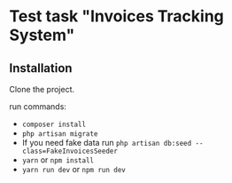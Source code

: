 Test task "Invoices Tracking System"
====

Installation
----

Clone the project.

run commands:

- `composer install`
- `php artisan migrate`
- If you need fake data run `php artisan db:seed --class=FakeInvoicesSeeder`
- `yarn` or `npm install`
- `yarn run dev` or `npm run dev`
